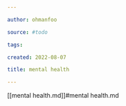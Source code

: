 ```yaml
---

author: ohmanfoo

source: #todo

tags: 

created: 2022-08-07

title: mental health

---
```

[[mental health.md]]#mental health.md